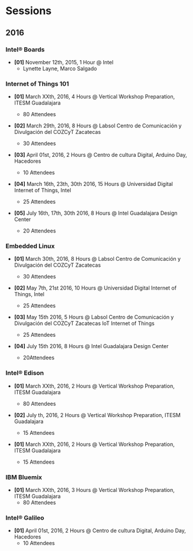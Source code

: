 # Sessions

## 2016

### Intel® Boards
- __[01]__ November 12th, 2015, 1 Hour @ Intel
  - Lynette Layne, Marco Salgado

### Internet of Things 101

- __[01]__ March XXth, 2016, 4 Hours @ Vertical Workshop Preparation, ITESM Guadalajara
  - 80 Attendees

- __[02]__ March 29th, 2016, 8 Hours @ Labsol Centro de Comunicación y Divulgación del COZCyT Zacatecas
  - 30 Attendees

- __[03]__ April 01st, 2016, 2 Hours @ Centro de cultura Digital, Arduino Day, Hacedores
  - 10 Attendees

- __[04]__ March 16th, 23th, 30th 2016, 15 Hours @ Universidad Digital Internet of Things, Intel
  - 25 Attendees

- __[05]__ July 16th, 17th, 30th 2016, 8 Hours @ Intel Guadalajara Design Center
  - 20 Attendees

### Embedded Linux

- __[01]__ March 30th, 2016, 8 Hours @ Labsol Centro de Comunicación y Divulgación del COZCyT Zacatecas
  - 30 Attendees

- __[02]__ May 7th, 21st 2016, 10 Hours @ Universidad Digital Internet of Things, Intel
  - 25 Attendees

- __[03]__ May 15th 2016, 5 Hours @ Labsol Centro de Comunicación y Divulgación del COZCyT Zacatecas IoT Internet of Things
  - 25 Attendees

- __[04]__ July 15th 2016, 8 Hours @ Intel Guadalajara Design Center
  - 20Attendees

### Intel® Edison

- __[01]__ March XXth, 2016, 2 Hours @ Vertical Workshop Preparation, ITESM Guadalajara
  - 80 Attendees

- __[02]__ July th, 2016, 2 Hours @ Vertical Workshop Preparation, ITESM Guadalajara
  - 15 Attendees

- __[01]__ March XXth, 2016, 2 Hours @ Vertical Workshop Preparation, ITESM Guadalajara
  - 15 Attendees

### IBM Bluemix

- __[01]__ March XXth, 2016, 3 Hours @ Vertical Workshop Preparation, ITESM Guadalajara
  - 80 Attendees

### Intel® Galileo

- __[01]__ April 01st, 2016, 2 Hours @ Centro de cultura Digital, Arduino Day, Hacedores
  - 10 Attendees
